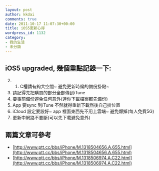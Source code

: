 ```yaml
---
layout: post
author: kkdai
comments: true
date: 2011-10-17 11:07:30+00:00
title: iOS5更新心得
wordpress_id: 1132
category:
- 我的生活
- 未分類
---
```


## iOS5 upgraded, 幾個重點記錄一下:      

2. 1. C槽請有夠大空間~ 避免更新時候的備份掛點~       
2. 請記得先把購買的部分全部傳到iTune       
3. 要事前備份避免任何意外(連你下載檔案都先備份)       
4. App 要sync 到iTune 不然就得重新下載然後自己排位置       
5. iCloud 設定要設好~ app 裡面東西先不用上雲端~ 避免爆掉(每人免費5G)       
6. 更新中網路不要斷(可以先下載避免意外)       

## 兩篇文章可參考       

- [http://www.ptt.cc/bbs/iPhone/M.1318504656.A.655.html](http://www.ptt.cc/bbs/iPhone/M.1318504656.A.655.html)       
- [http://www.ptt.cc/bbs/iPhone/M.1318506974.A.C22.html](http://www.ptt.cc/bbs/iPhone/M.1318506974.A.C22.html)
